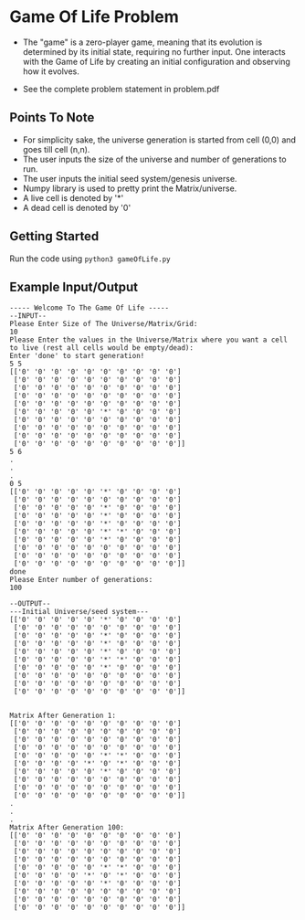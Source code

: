 # Game Of Life Problem

* The "game" is a zero-player game, meaning that its evolution is determined by its initial state,
requiring no further input. One interacts with the Game of Life by creating an initial configuration
and observing how it evolves.

* See the complete problem statement in problem.pdf

## Points To Note

* For simplicity sake, the universe generation is started from cell (0,0) and goes till cell (n,n).
* The user inputs the size of the universe and number of generations to run.
* The user inputs the initial seed system/genesis universe.
* Numpy library is used to pretty print the Matrix/universe.
* A live cell is denoted by '*'
* A dead cell is denoted by '0'

## Getting Started
Run the code using ```python3 gameOfLife.py```

## Example Input/Output

```
----- Welcome To The Game Of Life -----
--INPUT--
Please Enter Size of The Universe/Matrix/Grid:
10
Please Enter the values in the Universe/Matrix where you want a cell to live (rest all cells would be empty/dead):
Enter 'done' to start generation!
5 5
[['0' '0' '0' '0' '0' '0' '0' '0' '0' '0']
 ['0' '0' '0' '0' '0' '0' '0' '0' '0' '0']
 ['0' '0' '0' '0' '0' '0' '0' '0' '0' '0']
 ['0' '0' '0' '0' '0' '0' '0' '0' '0' '0']
 ['0' '0' '0' '0' '0' '0' '0' '0' '0' '0']
 ['0' '0' '0' '0' '0' '*' '0' '0' '0' '0']
 ['0' '0' '0' '0' '0' '0' '0' '0' '0' '0']
 ['0' '0' '0' '0' '0' '0' '0' '0' '0' '0']
 ['0' '0' '0' '0' '0' '0' '0' '0' '0' '0']
 ['0' '0' '0' '0' '0' '0' '0' '0' '0' '0']]
5 6
.
.
.
0 5
[['0' '0' '0' '0' '0' '*' '0' '0' '0' '0']
 ['0' '0' '0' '0' '0' '0' '0' '0' '0' '0']
 ['0' '0' '0' '0' '0' '*' '0' '0' '0' '0']
 ['0' '0' '0' '0' '0' '*' '0' '0' '0' '0']
 ['0' '0' '0' '0' '0' '*' '0' '0' '0' '0']
 ['0' '0' '0' '0' '0' '*' '*' '0' '0' '0']
 ['0' '0' '0' '0' '0' '*' '0' '0' '0' '0']
 ['0' '0' '0' '0' '0' '0' '0' '0' '0' '0']
 ['0' '0' '0' '0' '0' '0' '0' '0' '0' '0']
 ['0' '0' '0' '0' '0' '0' '0' '0' '0' '0']]
done
Please Enter number of generations:
100

--OUTPUT--
---Initial Universe/seed system---
[['0' '0' '0' '0' '0' '*' '0' '0' '0' '0']
 ['0' '0' '0' '0' '0' '0' '0' '0' '0' '0']
 ['0' '0' '0' '0' '0' '*' '0' '0' '0' '0']
 ['0' '0' '0' '0' '0' '*' '0' '0' '0' '0']
 ['0' '0' '0' '0' '0' '*' '0' '0' '0' '0']
 ['0' '0' '0' '0' '0' '*' '*' '0' '0' '0']
 ['0' '0' '0' '0' '0' '*' '0' '0' '0' '0']
 ['0' '0' '0' '0' '0' '0' '0' '0' '0' '0']
 ['0' '0' '0' '0' '0' '0' '0' '0' '0' '0']
 ['0' '0' '0' '0' '0' '0' '0' '0' '0' '0']]


Matrix After Generation 1:
[['0' '0' '0' '0' '0' '0' '0' '0' '0' '0']
 ['0' '0' '0' '0' '0' '0' '0' '0' '0' '0']
 ['0' '0' '0' '0' '0' '0' '0' '0' '0' '0']
 ['0' '0' '0' '0' '0' '0' '0' '0' '0' '0']
 ['0' '0' '0' '0' '0' '*' '*' '0' '0' '0']
 ['0' '0' '0' '0' '*' '0' '*' '0' '0' '0']
 ['0' '0' '0' '0' '0' '*' '0' '0' '0' '0']
 ['0' '0' '0' '0' '0' '0' '0' '0' '0' '0']
 ['0' '0' '0' '0' '0' '0' '0' '0' '0' '0']
 ['0' '0' '0' '0' '0' '0' '0' '0' '0' '0']]
.
.
.
Matrix After Generation 100:
[['0' '0' '0' '0' '0' '0' '0' '0' '0' '0']
 ['0' '0' '0' '0' '0' '0' '0' '0' '0' '0']
 ['0' '0' '0' '0' '0' '0' '0' '0' '0' '0']
 ['0' '0' '0' '0' '0' '0' '0' '0' '0' '0']
 ['0' '0' '0' '0' '0' '*' '*' '0' '0' '0']
 ['0' '0' '0' '0' '*' '0' '*' '0' '0' '0']
 ['0' '0' '0' '0' '0' '*' '0' '0' '0' '0']
 ['0' '0' '0' '0' '0' '0' '0' '0' '0' '0']
 ['0' '0' '0' '0' '0' '0' '0' '0' '0' '0']
 ['0' '0' '0' '0' '0' '0' '0' '0' '0' '0']]
```


